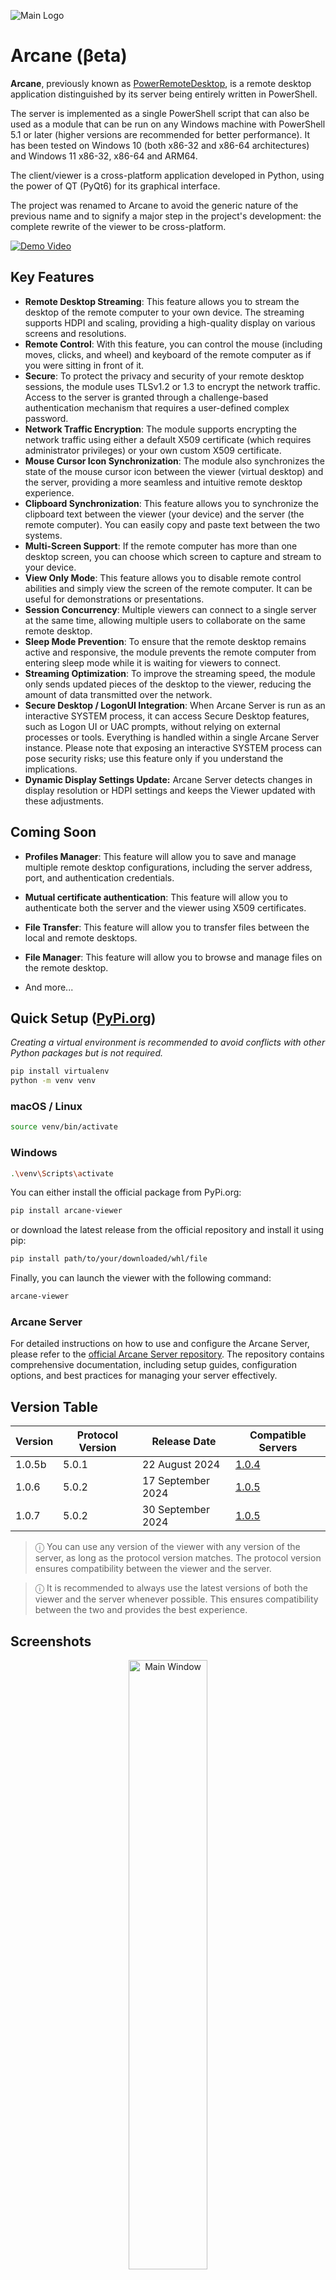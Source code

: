 ![Main Logo](https://raw.githubusercontent.com/PhrozenIO/Arcane/main/resources/images/banner.png)

# Arcane (βeta)

**Arcane**, previously known as [PowerRemoteDesktop](https://github.com/PhrozenIO/PowerRemoteDesktop), is a remote desktop application distinguished by its server being entirely written in PowerShell.

The server is implemented as a single PowerShell script that can also be used as a module that can be run on any Windows machine with PowerShell 5.1 or later (higher versions are recommended for better performance). It has been tested on Windows 10 (both x86-32 and x86-64 architectures) and Windows 11 x86-32, x86-64 and ARM64.

The client/viewer is a cross-platform application developed in Python, using the power of QT (PyQt6) for its graphical interface.

The project was renamed to Arcane to avoid the generic nature of the previous name and to signify a major step in the project's development: the complete rewrite of the viewer to be cross-platform.

[![Demo Video](https://raw.githubusercontent.com/PhrozenIO/Arcane/main/resources/images/video.png)](https://www.youtube.com/watch?v=TgklYPXEptY)

## Key Features

* **Remote Desktop Streaming**: This feature allows you to stream the desktop of the remote computer to your own device. The streaming supports HDPI and scaling, providing a high-quality display on various screens and resolutions.
* **Remote Control**: With this feature, you can control the mouse (including moves, clicks, and wheel) and keyboard of the remote computer as if you were sitting in front of it.
* **Secure**: To protect the privacy and security of your remote desktop sessions, the module uses TLSv1.2 or 1.3 to encrypt the network traffic. Access to the server is granted through a challenge-based authentication mechanism that requires a user-defined complex password.
* **Network Traffic Encryption**: The module supports encrypting the network traffic using either a default X509 certificate (which requires administrator privileges) or your own custom X509 certificate.
* **Mouse Cursor Icon Synchronization**: The module also synchronizes the state of the mouse cursor icon between the viewer (virtual desktop) and the server, providing a more seamless and intuitive remote desktop experience.
* **Clipboard Synchronization**: This feature allows you to synchronize the clipboard text between the viewer (your device) and the server (the remote computer). You can easily copy and paste text between the two systems.
* **Multi-Screen Support**: If the remote computer has more than one desktop screen, you can choose which screen to capture and stream to your device.
* **View Only Mode**: This feature allows you to disable remote control abilities and simply view the screen of the remote computer. It can be useful for demonstrations or presentations.
* **Session Concurrency**: Multiple viewers can connect to a single server at the same time, allowing multiple users to collaborate on the same remote desktop.
* **Sleep Mode Prevention**: To ensure that the remote desktop remains active and responsive, the module prevents the remote computer from entering sleep mode while it is waiting for viewers to connect.
* **Streaming Optimization**: To improve the streaming speed, the module only sends updated pieces of the desktop to the viewer, reducing the amount of data transmitted over the network.
* **Secure Desktop / LogonUI Integration**: When Arcane Server is run as an interactive SYSTEM process, it can access Secure Desktop features, such as Logon UI or UAC prompts, without relying on external processes or tools. Everything is handled within a single Arcane Server instance. Please note that exposing an interactive SYSTEM process can pose security risks; use this feature only if you understand the implications.
* **Dynamic Display Settings Update:** Arcane Server detects changes in display resolution or HDPI settings and keeps the Viewer updated with these adjustments.

## Coming Soon

* **Profiles Manager**: This feature will allow you to save and manage multiple remote desktop configurations, including the server address, port, and authentication credentials.
* **Mutual certificate authentication**: This feature will allow you to authenticate both the server and the viewer using X509 certificates.
* **File Transfer**: This feature will allow you to transfer files between the local and remote desktops.
* **File Manager**: This feature will allow you to browse and manage files on the remote desktop.

* And more...

## Quick Setup ([PyPi.org](https://pypi.org))

*Creating a virtual environment is recommended to avoid conflicts with other Python packages but is not required.*

```bash
pip install virtualenv
python -m venv venv
```

### macOS / Linux 

```bash
source venv/bin/activate
```

### Windows

```bash
.\venv\Scripts\activate
```

You can either install the official package from PyPi.org:

```bash
pip install arcane-viewer
```

or download the latest release from the official repository and install it using pip:

```bash
pip install path/to/your/downloaded/whl/file
```

Finally, you can launch the viewer with the following command:

```bash
arcane-viewer
```

### Arcane Server

For detailed instructions on how to use and configure the Arcane Server, please refer to the [official Arcane Server repository](https://github.com/PhrozenIO/ArcaneServer). The repository contains comprehensive documentation, including setup guides, configuration options, and best practices for managing your server effectively.

## Version Table

| Version | Protocol Version | Release Date      | Compatible Servers                                                    |
|---------|------------------|-------------------|-----------------------------------------------------------------------|
| 1.0.5b  | 5.0.1            | 22 August 2024    | [1.0.4](https://github.com/PhrozenIO/ArcaneServer/releases/tag/1-0-4) |
| 1.0.6   | 5.0.2            | 17 September 2024 | [1.0.5](https://github.com/PhrozenIO/ArcaneServer/releases/tag/1-0-5) |
| 1.0.7   | 5.0.2            | 30 September 2024 | [1.0.5](https://github.com/PhrozenIO/ArcaneServer/releases/tag/1-0-5) |

> ⓘ You can use any version of the viewer with any version of the server, as long as the protocol version matches. The protocol version ensures compatibility between the viewer and the server.

> ⓘ It is recommended to always use the latest versions of both the viewer and the server whenever possible. This ensures compatibility between the two and provides the best experience.

## Screenshots

<p align="center">
    <img width="50%" src="https://raw.githubusercontent.com/PhrozenIO/Arcane/main/resources/images/screenshots/main.png" alt="Main Window"/>
</p>

<p align="center">
    <img width="50%" src="https://raw.githubusercontent.com/PhrozenIO/Arcane/main/resources/images/screenshots/server_fingerprint.png" alt="Server Fingerprint Validation"/>
</p>

<p align="center">
    <img width="50%" src="https://raw.githubusercontent.com/PhrozenIO/Arcane/main/resources/images/screenshots/virtual_desktop.png" alt="Server Fingerprint Validation"/>
</p>

<p align="center">
    <img width="50%" src="https://raw.githubusercontent.com/PhrozenIO/Arcane/main/resources/images/screenshots/options_rd.png" alt="Remote Desktop Options"/>
</p>

<p align="center">
    <img width="50%" src="https://raw.githubusercontent.com/PhrozenIO/Arcane/main/resources/images/screenshots/options_tc.png" alt="Server Trusted Certificates"/>
</p>

## Change Log

### Version 1.0.7

- **Mouse Positioning Fix:** Resolved an issue where the mouse position was incorrect when the remote desktop is smaller than the local desktop in mirror mode. The mouse is now accurately positioned across screens of different sizes.
- **`CTRL+[A-Z]` Shortcut Fix for Windows:** Fixed a bug on the Windows client where `CTRL + [A-Z]` keyboard shortcuts were not functioning properly. Shortcuts are now correctly processed.
- **Connection Window Enhancements:** Pressing ESC on the connection window now closes the application. Pressing ENTER or RETURN starts the connection process immediately.

### Version 1.0.6

- [x] **Arcane Protocol Update:** The protocol has been upgraded to version 5.0.2, bringing support for several server improvements, including dynamic display resolution updates, HDPI settings changes, and Secure Desktop support for Remote Desktop Streaming and Input (Mouse, Keyboard, Clipboard).]

### Version 1.0.5 (Beta)

This release focuses on improving the code structure through extensive refactoring and resolving infrequent bugs caused by previously unhandled edge cases. Type hinting has been fully implemented, and the code is now nearly ready for production deployment.

### Version 1.0.4 (Beta)

- [x] Clipboard synchronization has been implemented, allowing users to copy and paste text between the viewer and the server.
- [x] Minor bug fixes and code improvements.

### Version 1.0.3 (Beta)

- [x] The connection window interface has been streamlined, with additional options now accessible in a dedicated settings window.
- [x] Server certificate validation has been introduced. When co- nnecting to a server for the first time, users will be prompted to trust the certificate and can choose to remember their decision.
- [x] A new settings window has been implemented, offering support for additional remote desktop parameters and managing trusted server certificates, including options to add, edit, and remove certificates.
- [x] Various code refactoring and structural improvements have been made to enhance the overall performance and maintainability of the application.

### Version 1.0.0 (Beta 2)

- [x] The issue of the Arcane Viewer Virtual Desktop Window freezing when manually closing the connection with Remote Desktop has now been fixed.
- [x] The Arcane Viewer Virtual Desktop Window now has an icon on the taskbar.
- [x] HDPI and scaling support have been improved.
- [x] Arcane Viewer Virtual Desktop Window placement has been improved.

## Special Thanks

* [Mudpak (Mudsor MASOOD)](https://www.linkedin.com/in/mudsormasood/) - Official Beta / Quality Tester

Additionally, I extend my gratitude to those who contributed to enhancing the project's visibility:

* [Laurent Minne](https://www.linkedin.com/in/laurent-minne/)
* [Tristan Manzano](https://www.linkedin.com/in/tristan-manzano-963223103/)
* [Matthieu BILLAUX (Euz)](https://www.linkedin.com/in/matthieubillaux/)
* [Manuel Dorne (Korben)](https://www.linkedin.com/in/korben/)

*If you share Arcane with your community, please feel free to contact me to be recognized in this section. I am very grateful to those who contribute by sharing my research and projects.*

---

![HackTheBox Meetup France](https://raw.githubusercontent.com/PhrozenIO/Arcane/main/resources/images/htb_france.png)

<p align="center">
    I’m dedicating this project to the amazing HackTheBox France Meetup community! 🇫🇷
</p>
